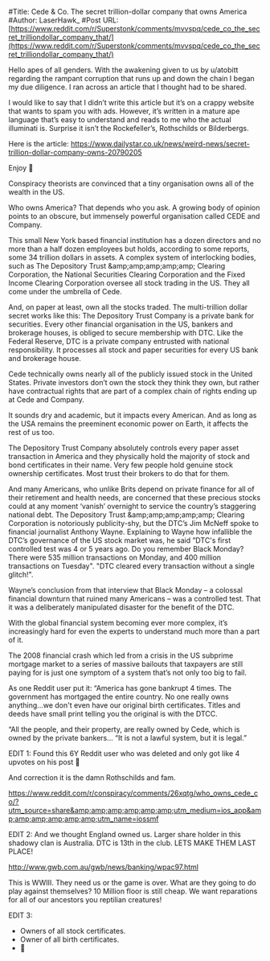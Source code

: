 #Title: Cede & Co. The secret trillion-dollar company that owns America
#Author: LaserHawk_
#Post URL: [https://www.reddit.com/r/Superstonk/comments/mvvspq/cede_co_the_secret_trilliondollar_company_that/](https://www.reddit.com/r/Superstonk/comments/mvvspq/cede_co_the_secret_trilliondollar_company_that/)


Hello apes of all genders. With the awakening given to us by u/atobitt regarding the rampant corruption that runs up and down the chain I began my due diligence. I ran across an article that I thought had to be shared.  

I would like to say that I didn’t write this article but it’s on a crappy website that wants to spam you with ads. However, it’s written in a mature ape language that’s easy to understand and reads to me who the actual illuminati is. Surprise it isn’t the Rockefeller’s, Rothschilds or Bilderbergs. 

Here is the article: https://www.dailystar.co.uk/news/weird-news/secret-trillion-dollar-company-owns-20790205

Enjoy 🍌 

Conspiracy theorists are convinced that a tiny organisation owns all of the wealth in the US. 

Who owns America? That depends who you ask. A growing body of opinion points to an obscure, but immensely powerful organisation called CEDE and Company.

This small New York based financial institution has a dozen directors and no more than a half dozen employees but holds, according to some reports, some 34 trillion dollars in assets. A complex system of interlocking bodies, such as The Depository Trust &amp;amp;amp;amp;amp;amp; Clearing Corporation, the National Securities Clearing Corporation and the Fixed Income Clearing Corporation oversee all stock trading in the US. They all come under the umbrella of Cede.

And, on paper at least, own all the stocks traded. The multi-trillion dollar secret works like this: The Depository Trust Company is a private bank for securities. Every other financial organisation in the US, bankers and brokerage houses, is obliged to secure membership with DTC.
Like the Federal Reserve, DTC is a private company entrusted with national responsibility. It processes all stock and paper securities for every US bank and brokerage house.

Cede technically owns nearly all of the publicly issued stock in the United States. Private investors don’t own the stock they think they own, but rather have contractual rights that are part of a complex chain of rights ending up at Cede and Company.

It sounds dry and academic, but it impacts every American. And as long as the USA remains the preeminent economic power on Earth, it affects the rest of us too.

The Depository Trust Company absolutely controls every paper asset transaction in America and they physically hold the majority of stock and bond certificates in their name. Very few people hold genuine stock ownership certificates. Most trust their brokers to do that for them.

And many Americans, who unlike Brits depend on private finance for all of their retirement and health needs, are concerned that these precious stocks could at any moment ‘vanish’ overnight to service the country’s staggering national debt. The Depository Trust &amp;amp;amp;amp;amp;amp; Clearing Corporation is notoriously publicity-shy, but the DTC’s Jim McNeff spoke to financial journalist Anthony Wayne. Explaining to Wayne how infallible the DTC’s governance of the US stock market was, he said ”DTC's first controlled test was 4 or 5 years ago. Do you remember Black Monday? There were 535 million transactions on Monday, and 400 million transactions on Tuesday". "DTC cleared every transaction without a single glitch!".

Wayne’s conclusion from that interview that Black Monday – a colossal financial downturn that ruined many Americans – was a controlled test. That it was a deliberately manipulated disaster for the benefit of the DTC.

With the global financial system becoming ever more complex, it’s increasingly hard for even the experts to understand much more than a part of it.

The 2008 financial crash which led from a crisis in the US subprime mortgage market to a series of massive bailouts that taxpayers are still paying for is just one symptom of a system that’s not only too big to fail.

As one Reddit user put it: “America has gone bankrupt 4 times. The government has mortgaged the entire country. No one really owns anything...we don't even have our original birth certificates. Titles and deeds have small print telling you the original is with the DTCC.

“All the people, and their property, are really owned by Cede, which is owned by the private bankers… “It is not a lawful system, but it is legal.”

EDIT 1: Found this 6Y Reddit user who was deleted and only got like 4 upvotes on his post 🤔 

And correction it is the damn Rothschilds and fam.  

https://www.reddit.com/r/conspiracy/comments/26xqtg/who_owns_cede_co/?utm_source=share&amp;amp;amp;amp;amp;amp;utm_medium=ios_app&amp;amp;amp;amp;amp;amp;utm_name=iossmf

EDIT 2: And we thought England owned us. Larger share holder in this shadowy clan is Australia. DTC is 13th in the club. LETS MAKE THEM LAST PLACE!

http://www.gwb.com.au/gwb/news/banking/wpac97.html

This is WWIII. They need us or the game is over. What are they going to do play against themselves? 10 Million floor is still cheap. We want reparations for all of our ancestors you reptilian creatures!

EDIT 3: 
- Owners of all stock certificates. 
- Owner of all birth certificates. 
- 🤔